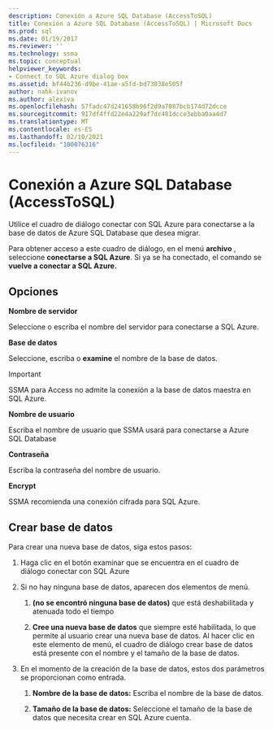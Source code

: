 ```yaml
---
description: Conexión a Azure SQL Database (AccessToSQL)
title: Conexión a Azure SQL Database (AccessToSQL) | Microsoft Docs
ms.prod: sql
ms.date: 01/19/2017
ms.reviewer: ''
ms.technology: ssma
ms.topic: conceptual
helpviewer_keywords:
- Connect to SQL Azure dialog box
ms.assetid: bf44b236-d9be-41ae-a5fd-bd73038e505f
author: nahk-ivanov
ms.author: alexiva
ms.openlocfilehash: 57fadc47d241658b96f2d9a7087bcb174d72dcce
ms.sourcegitcommit: 917df4ffd22e4a229af7dc481dcce3ebba0aa4d7
ms.translationtype: MT
ms.contentlocale: es-ES
ms.lasthandoff: 02/10/2021
ms.locfileid: "100076316"
---
```

# <a name="connect-to-azure-sql-database-accesstosql"></a>Conexión a Azure SQL Database (AccessToSQL)
Utilice el cuadro de diálogo conectar con SQL Azure para conectarse a la base de datos de Azure SQL Database que desea migrar.  
  
Para obtener acceso a este cuadro de diálogo, en el menú **archivo** , seleccione **conectarse a SQL Azure**. Si ya se ha conectado, el comando se **vuelve a conectar a SQL Azure.**  
  
## <a name="options"></a>Opciones  
**Nombre de servidor**  
  
Seleccione o escriba el nombre del servidor para conectarse a SQL Azure.  
  
**Base de datos**  
  
Seleccione, escriba o **examine** el nombre de la base de datos.  
  
> [!IMPORTANT]  
> SSMA para Access no admite la conexión a la base de datos maestra en SQL Azure.  
  
**Nombre de usuario**  
  
Escriba el nombre de usuario que SSMA usará para conectarse a Azure SQL Database  
  
**Contraseña**  
  
Escriba la contraseña del nombre de usuario.  
  
**Encrypt**  
  
SSMA recomienda una conexión cifrada para SQL Azure.  
  
## <a name="create-database"></a>Crear base de datos  
Para crear una nueva base de datos, siga estos pasos:  
  
1.  Haga clic en el botón examinar que se encuentra en el cuadro de diálogo conectar con SQL Azure  
  
2.  Si no hay ninguna base de datos, aparecen dos elementos de menú.  
  
    1.  **(no se encontró ninguna base de datos)** que está deshabilitada y atenuada todo el tiempo  
  
    2.  **Cree una nueva base de datos** que siempre esté habilitada, lo que permite al usuario crear una nueva base de datos. Al hacer clic en este elemento de menú, el cuadro de diálogo crear base de datos está presente con el nombre y el tamaño de la base de datos.  
  
3.  En el momento de la creación de la base de datos, estos dos parámetros se proporcionan como entrada.  
  
    1.  **Nombre de la base de datos:** Escriba el nombre de la base de datos.  
  
    2.  **Tamaño de la base de datos:** Seleccione el tamaño de la base de datos que necesita crear en SQL Azure cuenta.  
  
